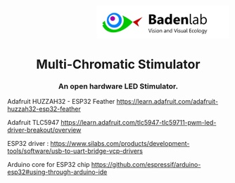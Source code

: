 ﻿<p align="right"><img src="https://github.com/BadenLab/Zebrafish-visual-space-model/blob/master/Images/Logo.png" width="300"/>
<h1 align="center">Multi-Chromatic Stimulator</h1></p>
<h3 align="center">An open hardware LED Stimulator.</h3>


Adafruit HUZZAH32 - ESP32 Feather https://learn.adafruit.com/adafruit-huzzah32-esp32-feather

Adafruit TLC5947 https://learn.adafruit.com/tlc5947-tlc59711-pwm-led-driver-breakout/overview


ESP32 driver : https://www.silabs.com/products/development-tools/software/usb-to-uart-bridge-vcp-drivers

Arduino core for ESP32 chip https://github.com/espressif/arduino-esp32#using-through-arduino-ide

</p>
